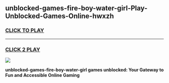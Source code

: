 
## unblocked-games-fire-boy-water-girl-Play-Unblocked-Games-Online-hwxzh
<h3>
<a href="https://premium76.site?title=unblocked-games-fire-boy-water-girl&ref=25A">CLICK TO PLAY</a></h3>
<hr>

<h3>
<a href="https://premium76.site?title=unblocked-games-fire-boy-water-girl&ref=25A">CLICK 2 PLAY</a>
  
</h3>

<a href="https://premium76.site?title=unblocked-games-fire-boy-water-girl&ref=25A"><img src="https://clearcache.store/games.png"></a>


**unblocked-games-fire-boy-water-girl games unblocked: Your Gateway to Fun and Accessible Online Gaming**
